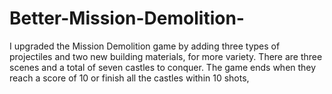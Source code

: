 # Better-Mission-Demolition-
I upgraded the Mission Demolition game by adding three types of projectiles and two new building materials, for more variety. There are three scenes and a total of seven castles to conquer. The game ends when they reach a score of 10 or finish all the castles within 10 shots, 
